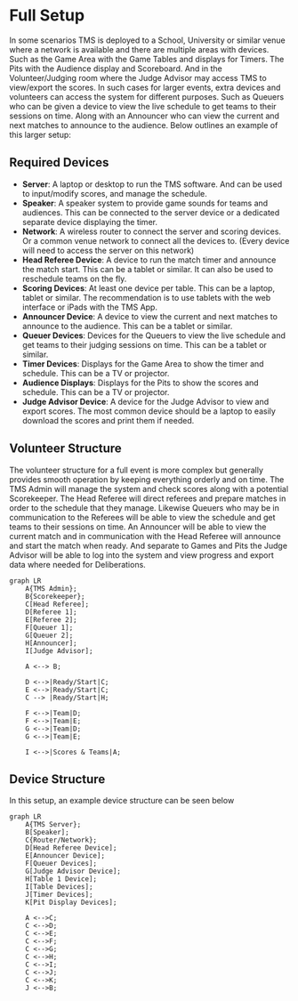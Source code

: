# Full Setup
In some scenarios TMS is deployed to a School, University or similar venue where a network is available and there are multiple areas with devices. Such as the Game Area with the Game Tables and displays for Timers. The Pits with the Audience display and Scoreboard. And in the Volunteer/Judging room where the Judge Advisor may access TMS to view/export the scores. In such cases for larger events, extra devices and volunteers can access the system for different purposes. Such as Queuers who can be given a device to view the live schedule to get teams to their sessions on time. Along with an Announcer who can view the current and next matches to announce to the audience.
Below outlines an example of this larger setup:

## Required Devices
- **Server**: A laptop or desktop to run the TMS software. And can be used to input/modify scores, and manage the schedule.
- **Speaker**: A speaker system to provide game sounds for teams and audiences. This can be connected to the server device or a dedicated separate device displaying the timer.
- **Network**: A wireless router to connect the server and scoring devices. Or a common venue network to connect all the devices to. (Every device will need to access the server on this network)
- **Head Referee Device**: A device to run the match timer and announce the match start. This can be a tablet or similar. It can also be used to reschedule teams on the fly.
- **Scoring Devices**: At least one device per table. This can be a laptop, tablet or similar. The recommendation is to use tablets with the web interface or iPads with the TMS App.
- **Announcer Device**: A device to view the current and next matches to announce to the audience. This can be a tablet or similar.
- **Queuer Devices**: Devices for the Queuers to view the live schedule and get teams to their judging sessions on time. This can be a tablet or similar.
- **Timer Devices**: Displays for the Game Area to show the timer and schedule. This can be a TV or projector.
- **Audience Displays**: Displays for the Pits to show the scores and schedule. This can be a TV or projector.
- **Judge Advisor Device**: A device for the Judge Advisor to view and export scores. The most common device should be a laptop to easily download the scores and print them if needed.

## Volunteer Structure
The volunteer structure for a full event is more complex but generally provides smooth operation by keeping everything orderly and on time. The TMS Admin will manage the system and check scores along with a potential Scorekeeper. The Head Referee will direct referees and prepare matches in order to the schedule that they manage. Likewise Queuers who may be in communication to the Referees will be able to view the schedule and get teams to their sessions on time. An Announcer will be able to view the current match and in communication with the Head Referee will announce and start the match when ready. And separate to Games and Pits the Judge Advisor will be able to log into the system and view progress and export data where needed for Deliberations.

```mermaid
graph LR
    A{TMS Admin};
    B{Scorekeeper};
    C[Head Referee];
    D[Referee 1];
    E[Referee 2];
    F[Queuer 1];
    G[Queuer 2];
    H[Announcer];
    I[Judge Advisor];

    A <--> B;

    D <-->|Ready/Start|C;
    E <-->|Ready/Start|C;
    C --> |Ready/Start|H;

    F <-->|Team|D;
    F <-->|Team|E;
    G <-->|Team|D;
    G <-->|Team|E;

    I <-->|Scores & Teams|A;
```

## Device Structure
In this setup, an example device structure can be seen below
```mermaid
graph LR
    A{TMS Server};
    B[Speaker];
    C{Router/Network};
    D[Head Referee Device];
    E[Announcer Device];
    F[Queuer Devices];
    G[Judge Advisor Device];
    H[Table 1 Device];
    I[Table Devices];
    J[Timer Devices];
    K[Pit Display Devices];

    A <-->C;
    C <-->D;
    C <-->E;
    C <-->F;
    C <-->G;
    C <-->H;
    C <-->I;
    C <-->J;
    C <-->K;
    J <-->B;
```